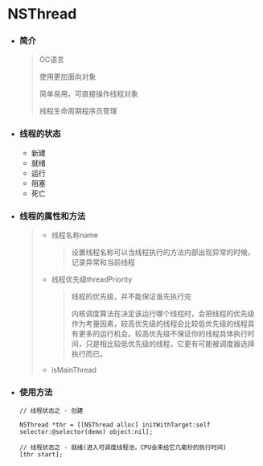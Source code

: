 # NSThread

- ### 简介

  > OC语言
  >
  > 使用更加面向对象
  >
  > 简单易用，可直接操作线程对象
  >
  > 线程生命周期程序员管理

- ### 线程的状态

  - 新建
  - 就绪
  - 运行
  - 阻塞
  - 死亡

- ### 线程的属性和方法

  > - 线程名称name
  >
  >   > 设置线程名称可以当线程执行的方法内部出现异常的时候，记录异常和当前线程
  >
  > - 线程优先级threadPriority
  >
  >   > 线程的优先级，并不能保证谁先执行完
  >   >
  >   > 内核调度算法在决定该运行哪个线程时，会把线程的优先级作为考量因素，较高优先级的线程会比较低优先级的线程具有更多的运行机会。较高优先级不保证你的线程具体执行时间，只是相比较低优先级的线程，它更有可能被调度器选择执行而已。
  >
  > - isMainThread

- ### 使用方法

  ```objc
  // 线程状态之 - 创建
  
  NSThread *thr = [[NSThread alloc] initWithTarget:self selector:@selector(demo) object:nil];
  
  // 线程状态之 - 就绪(进入可调度线程池，CPU会来给它几毫秒的执行时间)
  [thr start];
  ```

  

